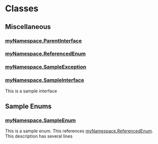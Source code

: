 # Classes
## Miscellaneous

### [myNamespace.ParentInterface](./Miscellaneous/myNamespace.ParentInterface.md)


### [myNamespace.ReferencedEnum](./Miscellaneous/myNamespace.ReferencedEnum.md)


### [myNamespace.SampleException](./Miscellaneous/myNamespace.SampleException.md)


### [myNamespace.SampleInterface](./Miscellaneous/myNamespace.SampleInterface.md)

This is a sample interface


## Sample Enums

### [myNamespace.SampleEnum](./Sample-Enums/myNamespace.SampleEnum.md)

This is a sample enum. This references [myNamespace.ReferencedEnum](./Miscellaneous/myNamespace.ReferencedEnum.md).
This description has several lines



